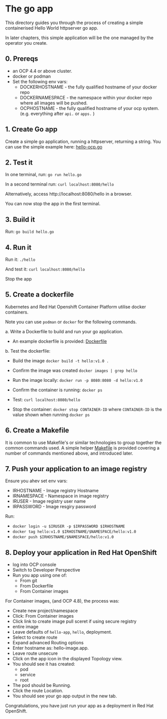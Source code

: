 # The go app

This directory guides you through the process of creating a simple containerised Hello World httpserver go app.

In later chapters, this simple application will be the one managed by the operator you create.

## 0. Prereqs

- an OCP 4.4 or above cluster.
- docker or podman
- Set the following env vars:
    - DOCKERHOSTNAME - the fully qualified hostname of your docker repo
    - DOCKERNAMESPACE - the namespace within your docker repo where all images will be pushed.
    - OCPHOSTNAME - the fully qualified hostname of your ocp system. (e.g. everything after `api.` or `apps.` )

## 1. Create Go app
Create a simple go application, running a httpserver, returning a string.
You can use the simple example here: [hello-ocp.go](hello-ocp.go)

## 2. Test it
In one terminal, run:
`go run hello.go`

In a second terminal run:
`curl localhost:8080/hello`

Alternatively, access http://localhost:8080/hello in a browser.

You can now stop the app in the first terminal.

## 3. Build it
Run:
`go build hello.go`

## 4. Run it
Run it:
`./hello`

And test it:
`curl localhost:8080/hello`

Stop the app

## 5. Create a dockerfile
Kubernetes and Red Hat Openshift Container Platform utilise docker containers. 

Note you can use `podman` or `docker` for the following commands.

a. Write a Dockerfile to build and run your go application.
  - An example dockerfile is provided: [Dockerfile](dockerfile)

b. Test the dockerfile:
- Build the image
`docker build -t hello:v1.0 .`

- Confirm the image was created
`docker images | grep hello`

- Run the image locally:
`docker run -p 8080:8080 -d hello:v1.0`

- Confirm the container is running:
`docker ps`

- Test:
`curl localhost:8080/hello`

- Stop the container:
`docker stop CONTAINER-ID`
 where `CONTAINER-ID` is the value shown when running `docker ps`

## 6. Create a Makefile
It is common to use Makefile's or similar technologies to group together the common commands used. 
A simple helper [Makefile](Makefile) is provided covering a number of commands mentioned above, and introduced later.

## 7. Push your application to an image registry

Ensure you ahev set env vars:
- IRHOSTNAME - Image registry Hostname
- IRNAMESPACE - Namespace in image registry
- IRUSER - Image registry user name
- IRPASSWORD - Image resgiry password

Run:
- `docker login -u $IRUSER -p $IRPASSWORD $IRHOSTNAME`
- `docker tag hello:v1.0 $IRHOSTNAME/$NAMESPACE/hello:v1.0`
- `docker push $IRHOSTNAME/$NAMESPACE/hello:v1.0`

## 8. Deploy your application in Red Hat OpenShift

- log into OCP console
- Switch to Developer Perspective
- Run you app using one of:
  - From git
  - From Dockerfile
  - From Container images

For Container images, (and OCP 4.8), the process was:
- Create new project/namespace
- Click: From Container images
- Click link to create image pull sceret if using secure registry
- entire image 
- Leave defaults of `hello-app`, `hello`, deployment.
- Select to create route
- Expand advanced Routing options
- Enter hostname as: hello-image.app.<rest of your ocp console url after app.>
- Leave route unsecure
- Click on the app icon in the displayed Topology view.
- You should see it has created:
  - pod
  - service
  - root
- The pod should be Running.
- Click the route Location.
- You should see your go app output in the new tab.

Congratulations, you have just run your app as a deployment in Red Hat OpenShift.